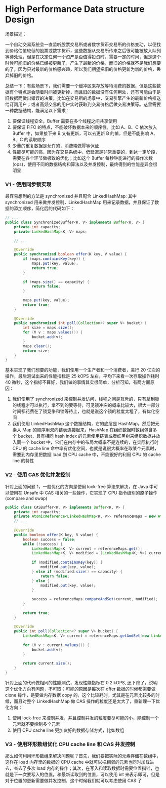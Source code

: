 # High Performance Data structure Design

场景描述：

一个自动交易系统会一直监听股票交易所或者数字货币交易所的价格变动，以便找到价格估值较低的股票或数字货币，这些数据从交易所传来之后很可能被放入队列等待处理，但是在决定任何一个资产是否值得投资时，需要一定的时间，但是这个时候可能旧的价格已经被更新了，产生了最新的价格，而旧的价格就不是我们想要的了，因为只对最新的价格感兴趣，所以我们期望把旧的价格更新为新的价格，丢弃掉旧的价格。

总结一下：有些场景下，我们需要一个缓冲区来存放等待消费的数据，但是这些数据有个特点是会随着时间被更新掉，而且旧的数据没有任何用处，还有可能由于是旧数据而做出错误的决策，比如在交易所的场景中，交易引擎产生的最新价格推送给订阅用户；或者高频交易的用户实时获取到交易价格后做交易决策等。这里需要一种数据结构，能满足以下需求：

1. 要保证线程安全，Buffer 需要在多个线程之间共享使用
2. 要保证 FIFO 的特点，不能破坏数据本来的顺序性，比如 A、B、C 依次放入 Buffer 中，如果接下来 B 又有更新，可以去更新 B 的值，但是不能影响 A、B、C 的读取顺序
3. 少量的重复数据是允许的，消费端做幂等保证
4. 性能尽可能的高，因为在交易系统中，低延迟是非常重要的，到达一定阶段，需要在各个环节做极致的优化；比如这个 Buffer 每秒钟能进行的操作次数 \(ops\)，使用不同的数据结构和算法以及并发控制，最终得到的性能差异会很明显

### V1 - 使用同步锁实现

最容易想到的方法是 synchronized 并且配合 LinkedHashMap: 其中 synchronized 用来做并发控制，LinkedHashMap 用来记录数据，并且保证了数据的添加顺序，简化后的代码如下：

```java
// ...
public class SynchronizedBuffer<K, V> implements Buffer<K, V> {
    private int capacity;
    private LinkedHashMap<K, V> maps;
    
    // ...

    @Override
    public synchronized boolean offer(K key, V value) {
        if (maps.containsKey(key)) {
            maps.put(key, value);
            return true;
        }
        
        if (maps.size() == capacity) {
            return false;
        }
        
        maps.put(key, value);
        return true;
    }
    
    @Override
    public synchronized int poll(Collection<? super V> bucket) {
        int size = maps.size();
        for (V v : maps.values()) {
            bucket.add(v);
        }
        maps.clear();
        return size;
    }
}
```

基本实现了我们想要的功能，我们使用一个生产者和一个消费者，进行 20 亿次的操作，最后测试出来的性能指标是 25 kOPS 左右，平均下来看一次存取操作耗时 40 微秒，这个指标不算好，我们做的事情其实很简单，分析可知，有两方面原因：

1. 我们使用了 synchronized 来控制并发访问，线程之间是互斥的，只有拿到锁的线程才可以执行，拿不到的要等待，可见锁冲突的概率比较大，很大一部分时间都花费在了锁竞争和锁等待上，也就是说这个锁的粒度太粗了，有优化空间
2. 我们使用 LinkedHashMap 这个数据结构，它的底层是 HashMap，然后把元素入 Map 的顺序用双向链表连接起来，HashMap 在组织数据时数组包含多个 bucket，具有相同 hash index 的元素使用链表或者红黑树来组织数据并放入同一个 bucket 中，它们在内存中的布局大概率不是连续的，在实际执行时 CPU 的 cache line 命中率有优化空间，也就是说很大概率在取某个元素时，需要到内存里把数据 load 到 CPU cache 中，不能很好的利用 CPU 的 cache line 的特性

### V2 - 使用 CAS 优化并发控制

针对上面的问题 1，一般优化的方向是使用 lock-free 算法来解决，在 Java 中可以使用在 Unsafe 中 CAS 相关的一些操作，它实现了 CPU 指令级别的原子操作 \(compare and swap\)

```java
public class CASBuffer<K, V> implements Buffer<K, V> {
    private int capacity;
    private AtomicReference<LinkedHashMap<K, V>> referenceMaps = new AtomicReference<>();
    // ...
    
    @Override
    public boolean offer(K key, V value) {
        boolean success = false;
        while (!success) {
            LinkedHashMap<K, V> current = referenceMaps.get();
            LinkedHashMap<K, V> modified = (LinkedHashMap<K, V>) current.clone();
            
            if (modified.containsKey(key)) {
                modified.put(key, value);
            } else if (modified.size() == capacity) {
                return false;
            } else {
                modified.put(key, value);
            }
            
            success = referenceMaps.compareAndSet(current, modified);
        }
        
        return true;
    }
    
    @Override
    public int poll(Collection<? super V> bucket) {
        LinkedHashMap<K, V> current = referenceMaps.getAndSet(new LinkedHashMap<K, V>(capacity));
        
        for (V v : current.values()) {
            bucket.add(v);
        }
        
        return current.size();
    }
}
```

针对上面的代码做相同的性能测试，发现性能指标在 0.2 kOPS, 还下降了，说明这个优化方向有问题，不可取；可能的原因是每次在 offer 数据的时候都需要做 clone 操作，是要做内存数据 copy 的，这个比较耗时，尤其是在元素比较多的时候，而且对整个 LinkedHashMap 做 CAS 操作的粒度还是太大了，重新理一下优化方向：

1. 使用 lock-free 来控制并发，并且控制并发的粒度要尽可能的小，能控制一个元素就不要控制多个元素
2. 使用 CPU cache line 更加友好的数据存储方式，比如数组

### V3 - 使用环形数组优化 CPU cache line 和 CAS 并发控制

那么如何利用环形数组来解决问题呢？首先，我们要把实际的元素存储在数组中，这样在 load 内存里的数据的 CPU cache 中就可以把相邻的元素也同时加载进去，省去了多次 load 内存的操作；其次，在写入和读取数据时需要位置指针，也就是下一次要写入的位置，和最新读取到的位置，可以使用 int 来表示即可，但是对于位置的更新需要做并发控制，这个时候我们就可以考虑使用 CAS 了

